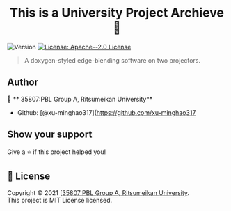<h1 align="center"> This is a University Project Archieve👋</h1>
<p>
  <img alt="Version" src="https://img.shields.io/badge/version-0.1.0-blue.svg?cacheSeconds=2592000" />
  <a href="http://www.apache.org/licenses/LICENSE-2.0" target="_blank">
    <img alt="License: Apache--2.0 License" src="https://img.shields.io/badge/License-Apache--2.0 License-yellow.svg" />
  </a>
</p>

> A doxygen-styled edge-blending software on two projectors.

## Author

👤 ** 35807:PBL Group A, Ritsumeikan University**

* Github: [@xu-minghao317](https://github.com/xu-minghao317

## Show your support

Give a ⭐️ if this project helped you!

## 📝 License

Copyright © 2021 [[35807:PBL Group A, Ritsumeikan University](https://github.com/xu-minghao317).<br />
This project is MIT License licensed.
